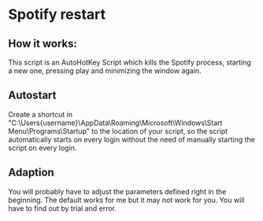 # Spotify restart
## How it works:
This script is an AutoHotKey Script which kills the Spotify process, starting a new one, pressing play and minimizing the window again.

## Autostart
Create a shortcut in "C:\Users\{username}\AppData\Roaming\Microsoft\Windows\Start Menu\Programs\Startup" to the location of your script, so the script automatically starts on every login without the need of manually starting the script on every login.

## Adaption
You will probably have to adjust the parameters defined right in the beginning. The default works for me but it may not work for you. You will have to find out by trial and error.
